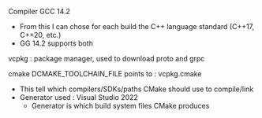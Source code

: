 Compiler GCC 14.2
- From this I can chose for each build the C++ language standard (C++17, C++20, etc.)
- GG 14.2 supports both

vcpkg : package manager, used to download proto and grpc

cmake DCMAKE_TOOLCHAIN_FILE points to : vcpkg.cmake
- This tell which compilers/SDKs/paths CMake should use to compile/link
- Generator used : Visual Studio 2022
  - Generator is which build system files CMake produces
